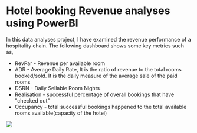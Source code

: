# Hotel booking Revenue analyses using PowerBI

In this data analyses project, I have examined the revenue performance of a hospitality chain. The following dashboard shows some key metrics such as,
- RevPar - Revenue per available room
- ADR - Average Daily Rate, It is the ratio of revenue to the total rooms booked/sold. It is the daily measure of the average sale of the paid rooms
- DSRN - Daily Sellable Room Nights
- Realisation - successful percentage of overall bookings that have "checked out"
- Occupancy - total successful bookings happened to the total available rooms available(capacity of the hotel)


![](.Revenue-dashboard.png)


